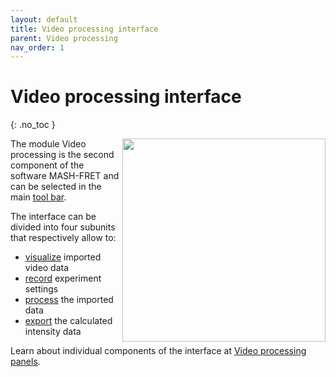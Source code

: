 ```yaml
---
layout: default
title: Video processing interface
parent: Video processing
nav_order: 1
---
```


# Video processing interface
{: .no_toc }

<a href="../../assets/images/gui-video-processing.png"><img src="../../assets/images/gui-video-processing.png" width="325" style="float:right"/></a>

The module Video processing is the second component of the software MASH-FRET and can be selected in the main 
[tool bar](../../Getting_started.html#interface).

The interface can be divided into four subunits that respectively allow to:
* <u>visualize</u> imported video data
* <u>record</u> experiment settings
* <u>process</u> the imported data
* <u>export</u> the calculated intensity data

Learn about individual components of the interface at 
[Video processing panels](/docs/video-processing/panels).

